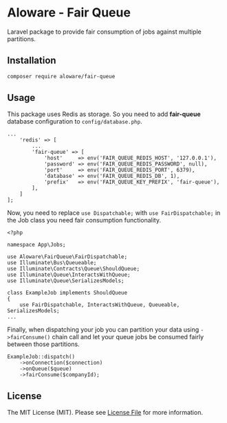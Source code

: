 # Aloware - Fair Queue

Laravel package to provide fair consumption of jobs against multiple partitions.

## Installation
```sh
composer require aloware/fair-queue
```

## Usage
This package uses Redis as storage. So you need to add **fair-queue** database configuration
to `config/database.php`.

```
...
    'redis' => [
        ...
        'fair-queue' => [
            'host'     => env('FAIR_QUEUE_REDIS_HOST', '127.0.0.1'),
            'password' => env('FAIR_QUEUE_REDIS_PASSWORD', null),
            'port'     => env('FAIR_QUEUE_REDIS_PORT', 6379),
            'database' => env('FAIR_QUEUE_REDIS_DB', 1),
            'prefix'   => env('FAIR_QUEUE_KEY_PREFIX', 'fair-queue'),
        ],
    ]
];
```

Now, you need to replace `use Dispatchable;` with `use FairDispatchable;` in the Job class you
need fair consumption functionality.
```
<?php

namespace App\Jobs;

use Aloware\FairQueue\FairDispatchable;
use Illuminate\Bus\Queueable;
use Illuminate\Contracts\Queue\ShouldQueue;
use Illuminate\Queue\InteractsWithQueue;
use Illuminate\Queue\SerializesModels;

class ExampleJob implements ShouldQueue
{
    use FairDispatchable, InteractsWithQueue, Queueable, SerializesModels;
...
```

Finally, when dispatching your job you can partition your data using `->fairConsume()`
chain call and let your queue jobs be consumed fairly between those partitions.
```
ExampleJob::dispatch()
    ->onConnection($connection)
    ->onQueue($queue)
    ->fairConsume($companyId);
```

## License
The MIT License (MIT). Please see [License File](LICENSE.md) for more information.
